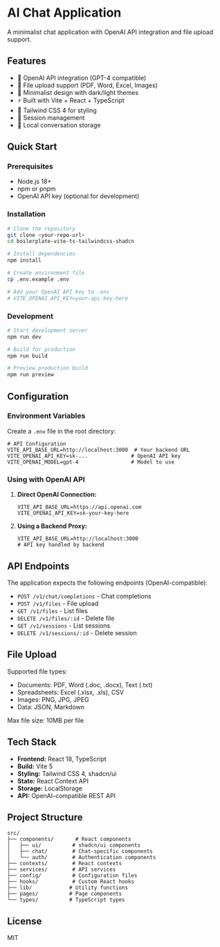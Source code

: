 # AI Chat Application

A minimalist chat application with OpenAI API integration and file upload support.

## Features

- 🤖 OpenAI API integration (GPT-4 compatible)
- 📎 File upload support (PDF, Word, Excel, Images)
- 🎨 Minimalist design with dark/light themes
- ⚡ Built with Vite + React + TypeScript
- 🎯 Tailwind CSS 4 for styling
- 🔐 Session management
- 💾 Local conversation storage

## Quick Start

### Prerequisites

- Node.js 18+ 
- npm or pnpm
- OpenAI API key (optional for development)

### Installation

```bash
# Clone the repository
git clone <your-repo-url>
cd boilerplate-vite-ts-tailwindcss-shadcn

# Install dependencies
npm install

# Create environment file
cp .env.example .env

# Add your OpenAI API key to .env
# VITE_OPENAI_API_KEY=your-api-key-here
```

### Development

```bash
# Start development server
npm run dev

# Build for production
npm run build

# Preview production build
npm run preview
```

## Configuration

### Environment Variables

Create a `.env` file in the root directory:

```env
# API Configuration
VITE_API_BASE_URL=http://localhost:3000  # Your backend URL
VITE_OPENAI_API_KEY=sk-...              # OpenAI API key
VITE_OPENAI_MODEL=gpt-4                 # Model to use
```

### Using with OpenAI API

1. **Direct OpenAI Connection:**
   ```env
   VITE_API_BASE_URL=https://api.openai.com
   VITE_OPENAI_API_KEY=sk-your-key-here
   ```

2. **Using a Backend Proxy:**
   ```env
   VITE_API_BASE_URL=http://localhost:3000
   # API key handled by backend
   ```

## API Endpoints

The application expects the following endpoints (OpenAI-compatible):

- `POST /v1/chat/completions` - Chat completions
- `POST /v1/files` - File upload
- `GET /v1/files` - List files
- `DELETE /v1/files/:id` - Delete file
- `GET /v1/sessions` - List sessions
- `DELETE /v1/sessions/:id` - Delete session

## File Upload

Supported file types:
- Documents: PDF, Word (.doc, .docx), Text (.txt)
- Spreadsheets: Excel (.xlsx, .xls), CSV
- Images: PNG, JPG, JPEG
- Data: JSON, Markdown

Max file size: 10MB per file

## Tech Stack

- **Frontend:** React 18, TypeScript
- **Build:** Vite 5
- **Styling:** Tailwind CSS 4, shadcn/ui
- **State:** React Context API
- **Storage:** LocalStorage
- **API:** OpenAI-compatible REST API

## Project Structure

```
src/
├── components/       # React components
│   ├── ui/          # shadcn/ui components
│   ├── chat/        # Chat-specific components
│   └── auth/        # Authentication components
├── contexts/        # React contexts
├── services/        # API services
├── config/          # Configuration files
├── hooks/           # Custom React hooks
├── lib/            # Utility functions
├── pages/          # Page components
└── types/          # TypeScript types
```

## License

MIT